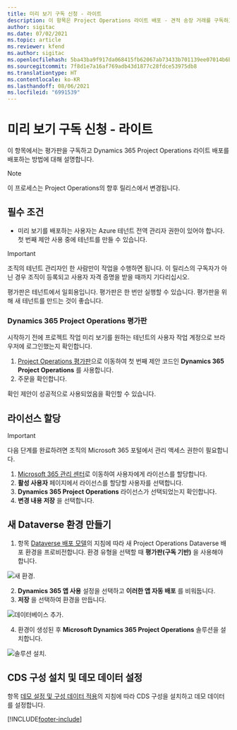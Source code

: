 ```yaml
---
title: 미리 보기 구독 신청 - 라이트
description: 이 항목은 Project Operations 라이트 배포 - 견적 송장 거래를 구독하고 배포하는 방법에 대한 정보를 제공합니다.
author: sigitac
ms.date: 07/02/2021
ms.topic: article
ms.reviewer: kfend
ms.author: sigitac
ms.openlocfilehash: 5ba43ba9f917da068415fb62067ab73433b701139ee07014b6bd8c02612008ce
ms.sourcegitcommit: 7f8d1e7a16af769adb43d1877c28fdce53975db8
ms.translationtype: HT
ms.contentlocale: ko-KR
ms.lasthandoff: 08/06/2021
ms.locfileid: "6991539"
---
```

# <a name="sign-up-for-a-preview-subscription---lite"></a>미리 보기 구독 신청 - 라이트 

이 항목에서는 평가판을 구독하고 Dynamics 365 Project Operations 라이트 배포를 배포하는 방법에 대해 설명합니다.

> [!NOTE]
> 이 프로세스는 Project Operations의 향후 릴리스에서 변경됩니다.

## <a name="prerequisites"></a>필수 조건
- 미리 보기를 배포하는 사용자는 Azure 테넌트 전역 관리자 권한이 있어야 합니다. 첫 번째 제안 사용 중에 테넌트를 만들 수 있습니다.

> [!IMPORTANT]
> 조직의 테넌트 관리자인 한 사람만이 작업을 수행하면 됩니다. 이 릴리스의 구독자가 아닌 경우 조직이 등록되고 사용자 자격 증명을 받을 때까지 기다리십시오.
> 
> 평가판은 테넌트에서 일회용입니다. 평가판은 한 번만 실행할 수 있습니다. 평가판을 위해 새 테넌트를 만드는 것이 좋습니다.

### <a name="dynamics-365-project-operations-trial"></a>Dynamics 365 Project Operations 평가판 

시작하기 전에 프로젝트 작업 미리 보기를 원하는 테넌트의 사용자 작업 계정으로 브라우저에 로그인했는지 확인합니다.

1. [Project Operations 평가판](https://aka.ms/try-po)으로 이동하여 첫 번째 제안 코드인 **Dynamics 365 Project Operations** 를 사용합니다.
2. 주문을 확인합니다.

  확인 제안이 성공적으로 사용되었음을 확인할 수 있습니다.

## <a name="assign-licenses"></a>라이선스 할당

> [!IMPORTANT]
> 다음 단계를 완료하려면 조직의 Microsoft 365 포털에서 관리 액세스 권한이 필요합니다.


1. [Microsoft 365 관리 센터](https://portal.office.com/)로 이동하여 사용자에게 라이선스를 할당합니다.
2. **활성 사용자** 페이지에서 라이선스를 할당할 사용자를 선택합니다.
3. **Dynamics 365 Project Operations** 라이선스가 선택되었는지 확인합니다. 
4. **변경 내용 저장** 을 선택합니다.

## <a name="create-a-new-dataverse-environment"></a>새 Dataverse 환경 만들기

1. 항목 [Dataverse 배포 모델](lite-deployment.md)의 지침에 따라 새 Project Operations Dataverse 배포 환경을 프로비전합니다. 환경 유형을 선택할 때 **평가판(구독 기반)** 을 사용해야 합니다.

  ![새 환경.](./media/19CreateEnvironment.png)

2. **Dynamics 365 앱 사용** 설정을 선택하고 **이러한 앱 자동 배포** 를 비워둡니다.  
3. **저장** 을 선택하여 환경을 만듭니다.

  ![데이터베이스 추가.](./media/20CreateEnvironment1.png)

4. 환경이 생성된 후 **Microsoft Dynamics 365 Project Operations** 솔루션을 설치합니다. 

![솔루션 설치.](./media/21InstallSolution.png)

## <a name="install-a-cds-configuration-and-setup-demo-data"></a>CDS 구성 설치 및 데모 데이터 설정

항목 [데모 설정 및 구성 데이터 적용](lite-apply-demo-setup-config-data.md)의 지침에 따라 CDS 구성을 설치하고 데모 데이터를 설정합니다.


[!INCLUDE[footer-include](../includes/footer-banner.md)]
